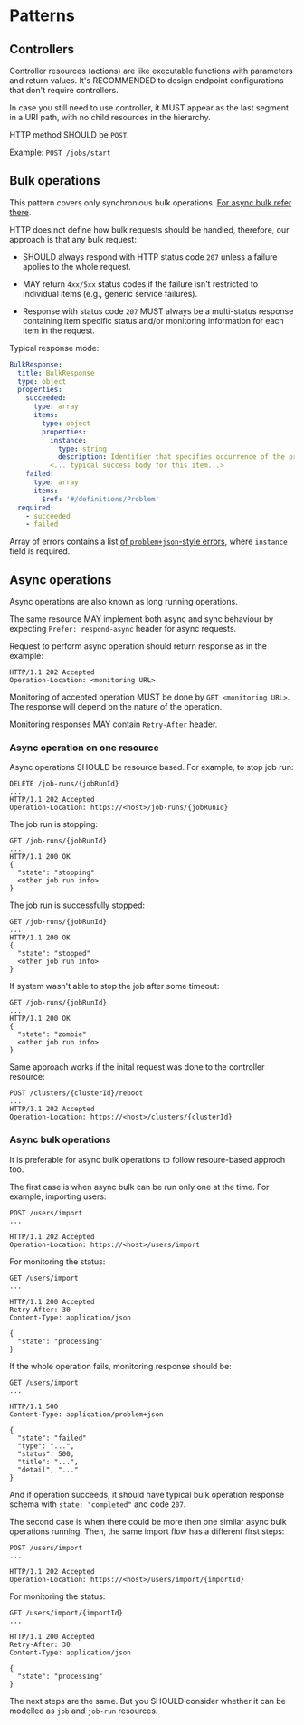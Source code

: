 # Patterns

## Controllers

Controller resources (actions) are like executable functions with parameters and return values. It's RECOMMENDED to design endpoint configurations that don't require controllers.

In case you still need to use controller, it MUST appear as the last segment in a URI path, with no child resources in the hierarchy.

HTTP method SHOULD be `POST`.

Example: `POST /jobs/start`


## Bulk operations

This pattern covers only synchronious bulk operations. [For async bulk refer there](patterns.md#Async-bulk-operations).

HTTP does not define how bulk requests should be handled, therefore, our approach is that any bulk request:

- SHOULD always respond with HTTP status code `207` unless a failure
applies to the whole request.

- MAY return `4xx/5xx` status codes if the failure isn't restricted to
individual items (e.g., generic service failures).

- Response with status code `207` MUST always be a multi-status response
containing item specific status and/or monitoring information for each
item in the request.

Typical response mode:

```yaml
BulkResponse:
  title: BulkResponse
  type: object
  properties:
    succeeded:
      type: array
      items:
        type: object
        properties:
          instance:
            type: string
            description: Identifier that specifies occurrence of the processed item in the request data.
          <... typical success body for this item...>
    failed:
      type: array
      items:
        $ref: '#/definitions/Problem'
  required:
    - succeeded
    - failed
```

Array  of errors contains a list [of `problem+json`-style errors](code_and_errors.md#Errors),
where `instance` field is required.



## Async operations

Async operations are also known as long running operations.

The same resource MAY implement both async and sync behaviour by expecting `Prefer: respond-async` header for async requests.

Request to perform async operation should return response as in the example:

```
HTTP/1.1 202 Accepted
Operation-Location: <monitoring URL>
```

Monitoring of accepted operation MUST be done by `GET <monitoring URL>`. The response will depend on the nature of the operation.

Monitoring responses MAY contain `Retry-After` header.

### Async operation on one resource

Async operations SHOULD be resource based. For example, to stop job run:

```
DELETE /job-runs/{jobRunId}
...
HTTP/1.1 202 Accepted
Operation-Location: https://<host>/job-runs/{jobRunId}
```

The job run is stopping:

```
GET /job-runs/{jobRunId}
...
HTTP/1.1 200 OK
{
  "state": "stopping"
  <other job run info>
}
```


The job run is successfully stopped:

```
GET /job-runs/{jobRunId}
...
HTTP/1.1 200 OK
{
  "state": "stopped"
  <other job run info>
}
```

If system wasn't able to stop the job after some timeout:

```
GET /job-runs/{jobRunId}
...
HTTP/1.1 200 OK
{
  "state": "zombie"
  <other job run info>
}
```

Same approach works if the inital request was done to the controller resource:

```
POST /clusters/{clusterId}/reboot
...
HTTP/1.1 202 Accepted
Operation-Location: https://<host>/clusters/{clusterId}
```


### Async bulk operations

It is preferable for async bulk operations to follow resoure-based approch too.

The first case is when async bulk can be run only one at the time. For example, importing users:

```
POST /users/import
...

HTTP/1.1 202 Accepted
Operation-Location: https://<host>/users/import
```


For monitoring the status:

```
GET /users/import
...

HTTP/1.1 200 Accepted
Retry-After: 30
Content-Type: application/json

{
  "state": "processing"
}
```

If the whole operation fails, monitoring response should be:

```
GET /users/import
...

HTTP/1.1 500
Content-Type: application/problem+json

{
  "state": "failed"
  "type": "...",
  "status": 500,
  "title": "...",
  "detail", "..."
}
```

And if operation succeeds, it should have typical bulk operation response schema with `state: "completed"` and code `207`.


The second case is when there could be more then one similar async bulk operations running. Then, the same import flow has a different first steps:


```
POST /users/import
...

HTTP/1.1 202 Accepted
Operation-Location: https://<host>/users/import/{importId}
```


For monitoring the status:

```
GET /users/import/{importId}
...

HTTP/1.1 200 Accepted
Retry-After: 30
Content-Type: application/json

{
  "state": "processing"
}
```

The next steps are the same. But you SHOULD consider whether it can be modelled as `job` and `job-run` resources.
